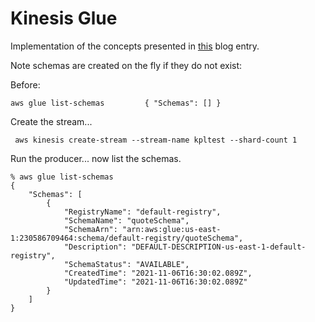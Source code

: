 # Kinesis Glue

Implementation of the concepts presented in [this](https://aws.amazon.com/blogs/big-data/validate-evolve-and-control-schemas-in-amazon-msk-and-amazon-kinesis-data-streams-with-aws-glue-schema-registry/) blog entry.

Note schemas are created on the fly if they do not exist:

Before:

``
aws glue list-schemas        
{
"Schemas": []
}
``

Create the stream...

```
 aws kinesis create-stream --stream-name kpltest --shard-count 1
```

Run the producer... now list the schemas.

```
% aws glue list-schemas
{
    "Schemas": [
        {
            "RegistryName": "default-registry",
            "SchemaName": "quoteSchema",
            "SchemaArn": "arn:aws:glue:us-east-1:230586709464:schema/default-registry/quoteSchema",
            "Description": "DEFAULT-DESCRIPTION-us-east-1-default-registry",
            "SchemaStatus": "AVAILABLE",
            "CreatedTime": "2021-11-06T16:30:02.089Z",
            "UpdatedTime": "2021-11-06T16:30:02.089Z"
        }
    ]
}
```
